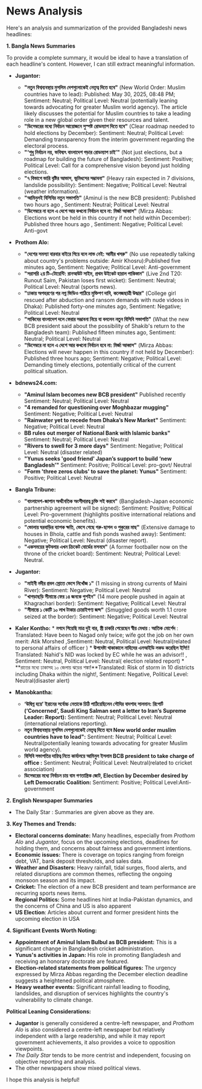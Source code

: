 # News Analysis

Here's an analysis and summarization of the provided Bangladeshi news headlines:

**1. Bangla News Summaries**

To provide a complete summary, it would be ideal to have a translation of each headline's content. However, I can still extract meaningful information.

*   **Jugantor:**

    *   **"নতুন বিশ্বব্যবস্থায় মুসলিম দেশগুলোকেই নেতৃত্ব দিতে হবে"** (New World Order: Muslim countries have to lead): Published: May 30, 2025, 08:48 PM; Sentiment: Neutral; Political Level: Neutral (potentially leaning towards advocating for greater Muslim world agency). The article likely discusses the potential for Muslim countries to take a leading role in a new global order given their resources and talent.
    *   **"ডিসেম্বরের মধ্যে নির্বাচন আয়োজনে সুস্পষ্ট রোডম্যাপ দিতে হবে"** (Clear roadmap needed to hold elections by December): Sentiment: Neutral; Political Level: Demanding transparency from the interim government regarding the electoral process.
    *   **"‘শুধু নির্বাচন নয়, ভবিষ্যৎ বাংলাদেশ গড়ার রোডম্যাপ চাই’"** (Not just elections, but a roadmap for building the future of Bangladesh): Sentiment: Positive; Political Level: Call for a comprehensive vision beyond just holding elections.
    *   **"৭ বিভাগে ভারি বৃষ্টির আভাস, ভূমিধসের সম্ভাবনা"** (Heavy rain expected in 7 divisions, landslide possibility): Sentiment: Negative; Political Level: Neutral (weather information).
    *   **"আমিনুলই বিসিবির নতুন সভাপতি"** (Aminul is the new BCB president): Published two hours ago , Sentiment: Neutral; Political Level: Neutral
    *   **"ডিসেম্বরে না হলে এ দেশে আর কখনো নির্বাচন হবে না: মির্জা আব্বাস"** (Mirza Abbas: Elections wont be held in this country if not held within December): Published three hours ago , Sentiment: Negative; Political Level: Anti-govt

*   **Prothom Alo:**

    *   **"দেশের সমস্যা বারবার বাইরে গিয়ে বলে লাভ নেই: আমীর খসরু"** (No use repeatedly talking about country's problems outside: Amir Khosru):Published five minutes ago, Sentiment: Negative; Political Level: Anti-government
    *   **"সরাসরি ২য় টি–টোয়েন্টি: রানআউট সাইম, প্রথম উইকেট হারাল পাকিস্তান"** (Live 2nd T20: Runout Saim, Pakistan loses first wicket): Sentiment: Neutral; Political Level: Neutral (sports news).
    *   **"ঢাকায় অপহরণের পর নগ্ন ভিডিও পাঠিয়ে মুক্তিপণ দাবি, কলেজছাত্রী উদ্ধার"** (College girl rescued after abduction and ransom demands with nude videos in Dhaka): Published forty-one minutes ago, Sentiment: Negative; Political Level: Neutral
    *    **"সাকিবের বাংলাদেশ দলে ফেরার সম্ভাবনা নিয়ে যা বললেন নতুন বিসিবি সভাপতি"** (What the new BCB president said about the possibility of Shakib's return to the Bangladesh team): Published fifteen minutes ago, Sentiment: Neutral; Political Level: Neutral
    *   **"ডিসেম্বরে না হলে এ দেশে আর কখনো নির্বাচন হবে না: মির্জা আব্বাস"** (Mirza Abbas: Elections will never happen in this country if not held by December): Published three hours ago; Sentiment: Negative; Political Level: Demanding timely elections, potentially critical of the current political situation.

*   **bdnews24.com:**

    *   **"Aminul Islam becomes new BCB president"** Published recently Sentiment: Neutral; Political Level: Neutral
    *    **"4 remanded for questioning over Moghbazar mugging"** Sentiment: Negative; Political Level: Neutral
    *   **"Rainwater yet to recede from Dhaka’s New Market"** Sentiment: Negative; Political Level: Neutral
    *   **BB rules out merger of National Bank with Islamic banks"** Sentiment: Neutral; Political Level: Neutral
    *   **"Rivers to swell for 3 more days"** Sentiment: Negative; Political Level: Neutral (disaster related)
    *   **"Yunus seeks 'good friend' Japan’s support to build ‘new Bangladesh’"** Sentiment: Positive; Political Level: pro-govt/ Neutral
    *    **"Form 'three zeros clubs' to save the planet: Yunus"** Sentiment: Positive; Political Level: Neutral

*   **Bangla Tribune:**

    *   **"বাংলাদেশ-জাপান অর্থনৈতিক অংশীদারত্ব চুক্তি সই করবে"** (Bangladesh-Japan economic partnership agreement will be signed): Sentiment: Positive; Political Level: Pro-government (highlights positive international relations and potential economic benefits).
    *   **"ভোলায় ঘরবাড়ির ব্যাপক ক্ষতি, ভেসে গেছে গরু-ছাগল ও পুকুরের মাছ"** (Extensive damage to houses in Bhola, cattle and fish ponds washed away): Sentiment: Negative; Political Level: Neutral (disaster report).
    *   **"একসময়ের ফুটবলার এখন ক্রিকেট বোর্ডের মসনদে"** (A former footballer now on the throne of the cricket board): Sentiment: Neutral; Political Level: Neutral.

*   **Jugantor:**

    *   **"মাইনী নদীর প্রবল স্রোতে ভেসে নিখোঁজ ১"** (1 missing in strong currents of Maini River): Sentiment: Negative; Political Level: Neutral
    *   **"খাগড়াছড়ি সীমান্তে ফের ১৪ জনকে পুশইন"** (14 more people pushed in again at Khagrachari border): Sentiment: Negative; Political Level: Neutral
    *   **"সীমান্তে ১ কোটি ১০ লাখ টাকার চোরাইপণ্য জব্দ"** (Smuggled goods worth 1.1 crore seized at the border): Sentiment: Negative; Political Level: Neutral

*   **Kaler Kontho:**
        *   **নগদে গিয়েছি মাত্র দুই বার, স্ত্রী চাকরি পেয়েছেন স্বীয় মেধায় : আতিক মোর্শেদ** : Translated: Have been to Nagad only twice; wife got the job on her own merit: Atik Morshed ,Sentiment: Neutral, Political Level: Neutral(related to personal affairs of officer )
        *   **উপদেষ্টা থাকাকালে নাহিদের এনআইডি লকড করেছিল ইসি!!** Translated: Nahid's NID was locked by EC while he was an advisor!! , Sentiment: Neutral, Political Level: Neutral( election related report)
        *   **রাতের মধ্যে ঢাকাসহ ১০ জেলায় ঝড়ের শঙ্কা!**Translated: Risk of storm in 10 districts including Dhaka within the night!, Sentiment: Negative, Political Level: Neutral(disaster alert)

*   **Manobkantha:**

    *   **‘উদ্বিগ্ন হয়ে’ ইরানের সর্বোচ্চ নেতাকে চিঠি পাঠিয়েছিলেন সৌদির বাদশাহ সালমান: রিপোর্ট (‘Concerned’, Saudi King Salman sent a letter to Iran’s Supreme Leader: Report):** Sentiment: Neutral; Political Level: Neutral (international relations reporting).
    *   **নতুন বিশ্বব্যবস্থায় মুসলিম দেশগুলোকেই নেতৃত্ব দিতে হবে New world order muslim countries have to lead":** Sentiment: Neutral; Political Level: Neutral(potentially leaning towards advocating for greater Muslim world agency).
    *   **বিসিবি সভাপতির দায়িত্ব নিতে কার্যালয়ে আমিনুল ইসলাম BCB president to take charge of office :** Sentiment: Neutral; Political Level: Neutral(related to cricket association)
    *   **ডিসেম্বরের মধ্যে নির্বাচন চায় বাম গণতান্ত্রিক জোট, Election by December desired by Left Democratic Coalition:** Sentiment: Positive; Political Level:Anti-government

**2. English Newspaper Summaries**

*   The Daily Star : Summaries are given above as they are.

**3. Key Themes and Trends:**

*   **Electoral concerns dominate:** Many headlines, especially from *Prothom Alo* and *Jugantor*, focus on the upcoming elections, deadlines for holding them, and concerns about fairness and government intentions.
*   **Economic issues:** There is coverage on topics ranging from foreign debt, VAT, bank deposit thresholds, and sales data.
*   **Weather and Disasters:** Heavy rainfall, tidal surges, flood alerts, and related disruptions are common themes, reflecting the ongoing monsoon season and its impact.
*   **Cricket:** The election of a new BCB president and team performance are recurring sports news items.
*   **Regional Politics:** Some headlines hint at India-Pakistan dynamics, and the concerns of China and US is also apparent
*    **US Election**: Articles about current and former president hints the upcoming election in USA

**4. Significant Events Worth Noting:**

*   **Appointment of Aminul Islam Bulbul as BCB president:** This is a significant change in Bangladesh cricket administration.
*   **Yunus's activities in Japan:** His role in promoting Bangladesh and receiving an honorary doctorate are featured.
*   **Election-related statements from political figures:** The urgency expressed by Mirza Abbas regarding the December election deadline suggests a heightened political atmosphere.
*   **Heavy weather events:** Significant rainfall leading to flooding, landslides, and disruption of services highlights the country's vulnerability to climate change.

**Political Leaning Considerations:**

*   **Jugantor** is generally considered a centre-left newspaper, and *Prothom Alo* is also considered a centre-left newspaper but relatively independent with a large readership, and while it may report government achievements, it also provides a voice to opposition viewpoints.
*   *The Daily Star* tends to be more centrist and independent, focusing on objective reporting and analysis.
*    The other newspapers show mixed political views.

I hope this analysis is helpful!
